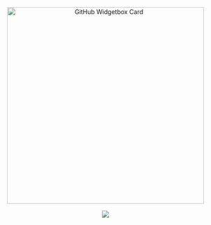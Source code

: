 <div align="center">
  <a href="https://discord.com/users/823111509030207500" title="GitHub Profile">
      <img 
        src="https://github-widgetbox.vercel.app/api/profile?username=b2xw&theme=darkmode&data=followers,repositories,stars,commits" 
        alt="GitHub Widgetbox Card" 
        style="width: 450px;
      ">
  </a>
  <br>
  <samp>
    <br><img src="https://komarev.com/ghpvc/?username=7liar">
  </samp>
